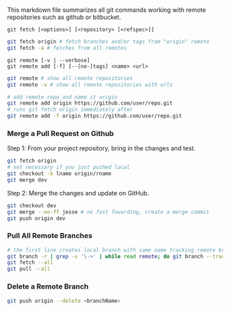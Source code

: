 This markdown file summarizes all git commands working with remote repositories such as github or bitbucket.

`git fetch [<options>] [<repository> [<refspec>]]`

```bash
git fetch origin # fetch branches and/or tags from "origin" remote
git fetch -a # fetches from all remotes
```

`git remote [-v | --verbose]`  
`git remote add [-f] [--[no-]tags] <name> <url>`

```bash
git remote # show all remote repositories
git remote -v # show all remote repositories with urls

# add remote repo and name it origin
git remote add origin https://github.com/user/repo.git
# runs git fetch origin immediately after
git remote add -f origin https://github.com/user/repo.git
```

### Merge a Pull Request on Github

Step 1: From your project repository, bring in the changes and test.

```bash
git fetch origin
# not necessary if you just pushed local 
git checkout -b lname origin/rname 
git merge dev
```

Step 2: Merge the changes and update on GitHub.

```bash
git checkout dev
git merge --no-ff jesse # no fast fowarding, create a merge commit
git push origin dev
```

### Pull All Remote Branches

```bash
# the first line creates local branch with same name tracking remote branch
git branch -r | grep -v '\->' | while read remote; do git branch --track "${remote#origin/}" "$remote"; done
git fetch --all
git pull --all
```

### Delete a Remote Branch

```bash
git push origin --delete <branchName>
```
